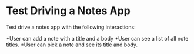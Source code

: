 # Test Driving a Notes App

Test drive a notes app with the following interactions:

*User can add a note with a title and a body
*User can see a list of all note titles.
*User can pick a note and see its title and body.
